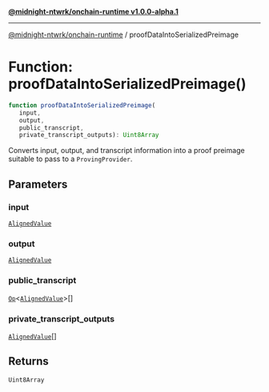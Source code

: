 [**@midnight-ntwrk/onchain-runtime v1.0.0-alpha.1**](../README.md)

***

[@midnight-ntwrk/onchain-runtime](../globals.md) / proofDataIntoSerializedPreimage

# Function: proofDataIntoSerializedPreimage()

```ts
function proofDataIntoSerializedPreimage(
   input, 
   output, 
   public_transcript, 
   private_transcript_outputs): Uint8Array
```

Converts input, output, and transcript information into a proof preimage
suitable to pass to a `ProvingProvider`.

## Parameters

### input

[`AlignedValue`](../type-aliases/AlignedValue.md)

### output

[`AlignedValue`](../type-aliases/AlignedValue.md)

### public\_transcript

[`Op`](../type-aliases/Op.md)\<[`AlignedValue`](../type-aliases/AlignedValue.md)\>[]

### private\_transcript\_outputs

[`AlignedValue`](../type-aliases/AlignedValue.md)[]

## Returns

`Uint8Array`
